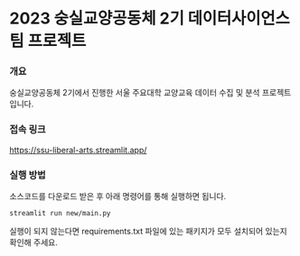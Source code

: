 # 2023 숭실교양공동체 2기 데이터사이언스팀 프로젝트

### 개요
숭실교양공동체 2기에서 진행한 서울 주요대학 교양교육 데이터 수집 및 분석 프로젝트입니다.


### 접속 링크
https://ssu-liberal-arts.streamlit.app/


### 실행 방법
소스코드를 다운로드 받은 후 아래 명령어를 통해 실행하면 됩니다.

    streamlit run new/main.py

실행이 되지 않는다면 requirements.txt 파일에 있는 패키지가 모두 설치되어 있는지 확인해 주세요.
